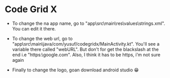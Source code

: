 # Code Grid X

* To change the na app name, go to "app\src\main\res\values\strings.xml". You can edit it there.

* To change the web url, go to "app\src\main\java/com/yusuf/codegridx/MainActivity.kt". 
  You'll see a variable there called "webURL". But don't for get the blackslash at the end i.e "https:\\google.com\".
  Also, I think it has to be https, i'm not sure again

* Finally to change the logo, goan download android studio 😁
